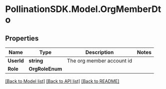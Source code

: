 
# PollinationSDK.Model.OrgMemberDto

## Properties

Name | Type | Description | Notes
------------ | ------------- | ------------- | -------------
**UserId** | **string** | The org member account id | 
**Role** | **OrgRoleEnum** |  | 

[[Back to Model list]](../README.md#documentation-for-models)
[[Back to API list]](../README.md#documentation-for-api-endpoints)
[[Back to README]](../README.md)

